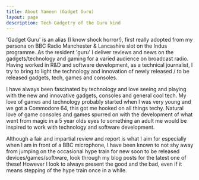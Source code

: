 ```yaml
---
title: About Yameen (Gadget Guru)
layout: page
description: Tech Gadgetry of the Guru kind
---
```


'Gadget Guru' is an alias (I know shock horror!), first really adopted from my persona on BBC Radio Manchester & Lancashire slot on the Indus programme. As the resident 'guru' I deliver reviews and news on the gadgets/technology and gaming for a varied audience on broadcast radio.
Having worked in R&D and software development, as a technical journalist, I try to bring to light the technology and innovation of newly released / to be released gadgets, tech, games and consoles.

I have always been fascinated by technology and love seeing and playing with the new and innovative gadgets, consoles and general cool tech.
My love of games and technology probably started when I was very young and we got a Commodore 64, this got me hooked on all things techy. Natural love of game consoles and games spurred on with the development of what went from magic in a 5 year olds eyes to something an adult me would be inspired to work with technology and software development.

Although a fair and impartial review and report is what I aim for especially when I am in front of a BBC microphone, I have been known to not shy away from jumping on the occasional hype train for new soon to be released devices/games/software, look through my blog posts for the latest one of these! However I look to always present the good and the bad, even if it means stepping of the hype train once in a while.
